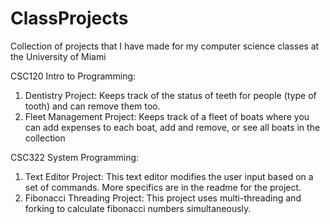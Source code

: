 # ClassProjects  
  
Collection of projects that I have made for my computer science classes at the University of Miami  
  
CSC120 Intro to Programming:  
  1. Dentistry Project: Keeps track of the status of teeth for people (type of tooth) and can remove them too.  
  2. Fleet Management Project: Keeps track of a fleet of boats where you can add expenses to each boat, add and remove, or see all boats in the collection  
  
CSC322 System Programming:  
  1. Text Editor Project: This text editor modifies the user input based on a set of commands. More specifics are in the readme for the project.  
  2. Fibonacci Threading Project:  This project uses multi-threading and forking to calculate fibonacci numbers simultaneously.  
